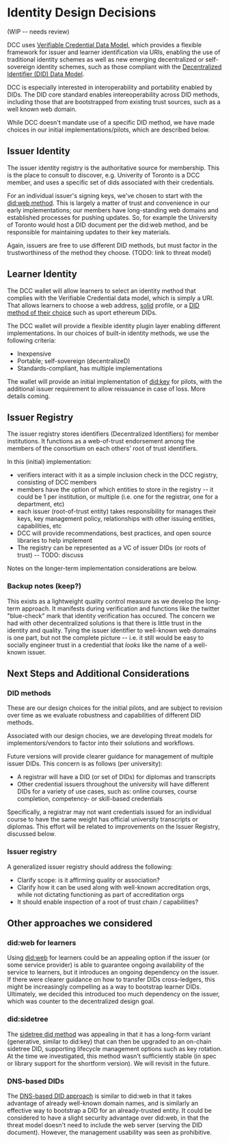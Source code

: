 # Identity Design Decisions

(WIP -- needs review)

DCC uses [Verifiable Credential Data Model](https://w3c.github.io/vc-data-model/), which provides a flexible framework for issuer and learner identification via URIs, enabling the use of traditional identity schemes as well as new emerging decentralized or self-sovereign identity schemes, such as those compliant with the [Decentralized Identifier (DID) Data Model](https://w3c.github.io/did-core/). 

DCC is especially interested in interoperability and portability enabled by DIDs. The DID core standard enables intereoperability across DID methods, including those that are bootstrapped from existing trust sources, such as a well known web domain.

While DCC doesn't mandate use of a specific DID method, we have made choices in our initial implementations/pilots, which are described below. 

## Issuer Identity

The issuer identity registry is the authoritative source for membership. This is the place to consult to discover, e.g. Univerity of Toronto is a DCC member, and uses a specific set of dids associated with their credentials.

For an individual issuer's signing keys, we've chosen to start with the [did:web method](https://w3c-ccg.github.io/did-method-web/). This is largely a matter of trust and convenience in our early implementations; our members have long-standing web domains and established processes for pushing updates. So, for example the University of Toronto would host a DID document per the did:web method, and be responsible for maintaining updates to their key materials.

Again, issuers are free to use different DID methods, but must factor in the trustworthiness of the method they choose. (TODO: link to threat model)

## Learner Identity

The DCC wallet will allow learners to select an identity method that complies with the Verifiable Credential data model, which is simply a URI. That allows learners to choose a web address, [solid](https://solidproject.org) profile, or a [DID method of their choice](https://www.w3.org/TR/did-spec-registries/) such as uport ethereum DIDs. 

The DCC wallet will provide a flexible identity plugin layer enabling different implementations. In our choices of built-in identity methods, we use the following criteria:

- Inexpensive
- Portable; self-sovereign (decentralizeD)
- Standards-compliant, has multiple implementations


The wallet will provide an initial implementation of [did:key](https://w3c-ccg.github.io/did-method-key/) for pilots, with the additional issuer requirement to allow reissuance in case of loss. More details coming.


## Issuer Registry

The issuer registry stores identifiers (Decentralized Identifiers) for member institutions. It functions as a web-of-trust endorsement among the members of the consortium on each others' root of trust identifiers. 

In this (initial) implementation:
- verifiers interact with it as a simple inclusion check in the DCC registry, consisting of DCC members
- members have the option of which entities to store in the registry -- it could be 1 per institution, or multiple (i.e. one for the registrar, one for a department, etc)
- each issuer (root-of-trust entity) takes responsibility for manages their keys, key management policy, relationships with other issuing entities, capabilities, etc
- DCC will provide recommendations, best practices, and open source libraries to help implement
- The registry can be represented as a VC of issuer DIDs (or roots of trust) -- TODO: discuss


Notes on the longer-term implementation considerations are below.

### Backup notes (keep?)

This exists as a lightweight quality control measure as we develop the long-term approach. It manifests during verification and functions like the twitter "blue-check" mark that identity verification has occured. The concern we had with other decentralized solutions is that there is little trust in the identity and quality. Tying the issuer identifier to well-known web domains is one part, but not the complete picture -- i.e. it still would be easy to socially engineer trust in a credential that _looks_ like the name of a well-known issuer.


## Next Steps and Additional Considerations

### DID methods

These are our design choices for the initial pilots, and are subject to revision over time as we evaluate robustness and capabilities of different DID methods. 

Associated with our design chocies, we are developing threat models for implementors/vendors to factor into their solutions and workflows.

Future versions will provide clearer guidance for management of multiple issuer DIDs. This concern is as follows (per university):
- A registrar will have a DID (or set of DIDs) for diplomas and transcripts
- Other credential issuers throughout the university will have different DIDs for a variety of use cases, such as: online courses, course completion, competency- or skill-based credentials

Specifically, a registrar may not want credentials issued for an individual course to have the same weight has official university transcripts or diplomas. This effort will be related to improvements on the Issuer Registry, discussed below.

### Issuer registry

A generalized issuer registry should address the following:
- Clarify scope: is it affirming quality or association? 
- Clarify how it can be used along with well-known accreditation orgs, while not dictating functioning as part of accreditation orgs
- It should enable inspection of a root of trust chain / capabilities?

## Other approaches we considered

### did:web for learners

Using [did:web](https://w3c-ccg.github.io/did-method-web/) for learners could be an appealing option if the issuer (or some service provider) is able to guarantee ongoing availability of the service to learners, but it introduces an ongoing dependency on the issuer. If there were clearer guidance on how to transfer DIDs cross-ledgers, this might be increasingly compelling as a way to bootstrap learner DIDs. Ultimately, we decided this introduced too much dependency on the issuer, which was counter to the decentralized design goal.

### did:sidetree

The [sidetree did method](https://identity.foundation/sidetree/spec/) was appealing in that it has a long-form variant (generative, similar to did:key) that can then be upgraded to an on-chain sidetree DID, supporting lifecycle management options such as key rotation. At the time we investigated, this method wasn't sufficiently stable (in spec or library support for the shortform version). We will revisit in the future.

### DNS-based DIDs

The [DNS-based DID approach](https://tools.ietf.org/html/draft-mayrhofer-did-dns-01) is similar to did:web in that it takes advantage of already well-known domain names, and is similarly an effective way to bootstrap a DID for an already-trusted entity. It could be considered to have a slight security advantage over did:web, in that the threat model doesn't need to include the web server (serving the DID document). However, the management usability was seen as prohibitive.

